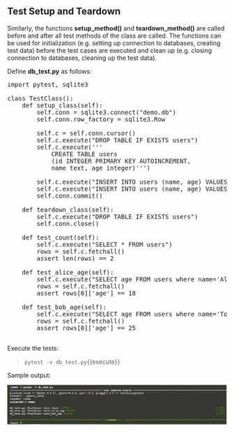 ## Test Setup and Teardown

Similarly, the functions **setup_method()** and **teardown_method()** are called before and after all test methods of the class are called. The functions can be used for initialization (e.g. setting up connection to databases, creating test data) before the test cases are executed and clean up (e.g. closing connection to databases, cleaning up the test data).

Define **db_test.py** as follows:

<pre class="file" data-filename="db_test.py" data-target="replace">
import pytest, sqlite3

class TestClass():
    def setup_class(self):
        self.conn = sqlite3.connect("demo.db")
        self.conn.row_factory = sqlite3.Row
        
        self.c = self.conn.cursor()
        self.c.execute("DROP TABLE IF EXISTS users")
        self.c.execute('''
            CREATE TABLE users
            (id INTEGER PRIMARY KEY AUTOINCREMENT, 
            name text, age integer)''')
        
        self.c.execute("INSERT INTO users (name, age) VALUES ('Alice', 18)")
        self.c.execute("INSERT INTO users (name, age) VALUES ('Tom', 25)")
        self.conn.commit()
        
    def teardown_class(self):
        self.c.execute("DROP TABLE IF EXISTS users")
        self.conn.close()

    def test_count(self): 
        self.c.execute("SELECT * FROM users")
        rows = self.c.fetchall()
        assert len(rows) == 2
        
    def test_alice_age(self): 
        self.c.execute("SELECT age FROM users where name='Alice'")
        rows = self.c.fetchall()
        assert rows[0]['age'] == 18 
        
    def test_bob_age(self): 
        self.c.execute("SELECT age FROM users where name='Tom'")
        rows = self.c.fetchall()
        assert rows[0]['age'] == 25
        
</pre>

Execute the tests:
> `pytest -v db_test.py`{{execute}}

Sample output:

![Picture4](./assets/Picture4.png)

<br/>
